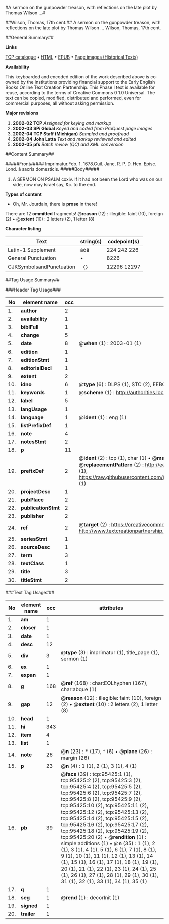 #A sermon on the gunpowder treason, with reflections on the late plot by Thomas Wilson ...#

##Wilson, Thomas, 17th cent.##
A sermon on the gunpowder treason, with reflections on the late plot by Thomas Wilson ...
Wilson, Thomas, 17th cent.

##General Summary##

**Links**

[TCP catalogue](http://www.ota.ox.ac.uk/tcp/)  • 
[HTML](http://tei.it.ox.ac.uk/tcp/Texts-HTML/free/A66/A66585.html)  • 
[EPUB](http://tei.it.ox.ac.uk/tcp/Texts-EPUB/free/A66/A66585.epub) • 
[Page images (Historical Texts)](https://data.historicaltexts.jisc.ac.uk/view?pubId=eebo-12922494e&pageId=eebo-12922494e-95425-1)

**Availability**

This keyboarded and encoded edition of the
	       work described above is co-owned by the institutions
	       providing financial support to the Early English Books
	       Online Text Creation Partnership. This Phase I text is
	       available for reuse, according to the terms of Creative
	       Commons 0 1.0 Universal. The text can be copied,
	       modified, distributed and performed, even for
	       commercial purposes, all without asking permission.

**Major revisions**

1. __2002-02__ __TCP__ *Assigned for keying and markup*
1. __2002-03__ __SPi Global__ *Keyed and coded from ProQuest page images*
1. __2002-04__ __TCP Staff (Michigan)__ *Sampled and proofread*
1. __2002-04__ __John Latta__ *Text and markup reviewed and edited*
1. __2002-05__ __pfs__ *Batch review (QC) and XML conversion*

##Content Summary##

#####Front#####
Imprimatur.Feb. 1. 1678.Guil. Jane, R. P. D. Hen. Episc. Lond. à sacris domesticis.
#####Body#####

1. A SERMON ON PSALM cxxiv. If it had not been the Lord who was on our side, now may Israel say, &c. to the end.

**Types of content**

  * Oh, Mr. Jourdain, there is **prose** in there!

There are 12 **ommitted** fragments! 
 @__reason__ (12) : illegible: faint (10), foreign (2)  •  @__extent__ (10) : 2 letters (2), 1 letter (8)

**Character listing**


|Text|string(s)|codepoint(s)|
|---|---|---|
|Latin-1 Supplement|àòâ|224 242 226|
|General Punctuation|•|8226|
|CJKSymbolsandPunctuation|〈〉|12296 12297|

##Tag Usage Summary##

###Header Tag Usage###

|No|element name|occ|attributes|
|---|---|---|---|
|1.|__author__|2||
|2.|__availability__|1||
|3.|__biblFull__|1||
|4.|__change__|5||
|5.|__date__|8| @__when__ (1) : 2003-01 (1)|
|6.|__edition__|1||
|7.|__editionStmt__|1||
|8.|__editorialDecl__|1||
|9.|__extent__|2||
|10.|__idno__|6| @__type__ (6) : DLPS (1), STC (2), EEBO-CITATION (1), OCLC (1), VID (1)|
|11.|__keywords__|1| @__scheme__ (1) : http://authorities.loc.gov/ (1)|
|12.|__label__|5||
|13.|__langUsage__|1||
|14.|__language__|1| @__ident__ (1) : eng (1)|
|15.|__listPrefixDef__|1||
|16.|__note__|4||
|17.|__notesStmt__|2||
|18.|__p__|11||
|19.|__prefixDef__|2| @__ident__ (2) : tcp (1), char (1)  •  @__matchPattern__ (2) : ([0-9\-]+):([0-9IVX]+) (1), (.+) (1)  •  @__replacementPattern__ (2) : http://eebo.chadwyck.com/downloadtiff?vid=$1&page=$2 (1), https://raw.githubusercontent.com/textcreationpartnership/Texts/master/tcpchars.xml#$1 (1)|
|20.|__projectDesc__|1||
|21.|__pubPlace__|2||
|22.|__publicationStmt__|2||
|23.|__publisher__|2||
|24.|__ref__|2| @__target__ (2) : https://creativecommons.org/publicdomain/zero/1.0/ (1), http://www.textcreationpartnership.org/docs/. (1)|
|25.|__seriesStmt__|1||
|26.|__sourceDesc__|1||
|27.|__term__|3||
|28.|__textClass__|1||
|29.|__title__|3||
|30.|__titleStmt__|2||


###Text Tag Usage###

|No|element name|occ|attributes|
|---|---|---|---|
|1.|__am__|1||
|2.|__closer__|1||
|3.|__date__|1||
|4.|__desc__|12||
|5.|__div__|3| @__type__ (3) : imprimatur (1), title_page (1), sermon (1)|
|6.|__ex__|1||
|7.|__expan__|1||
|8.|__g__|168| @__ref__ (168) : char:EOLhyphen (167), char:abque (1)|
|9.|__gap__|12| @__reason__ (12) : illegible: faint (10), foreign (2)  •  @__extent__ (10) : 2 letters (2), 1 letter (8)|
|10.|__head__|1||
|11.|__hi__|343||
|12.|__item__|4||
|13.|__list__|1||
|14.|__note__|26| @__n__ (23) : * (17), † (6)  •  @__place__ (26) : margin (26)|
|15.|__p__|23| @__n__ (4) : 1 (1), 2 (1), 3 (1), 4 (1)|
|16.|__pb__|39| @__facs__ (39) : tcp:95425:1 (1), tcp:95425:2 (2), tcp:95425:3 (2), tcp:95425:4 (2), tcp:95425:5 (2), tcp:95425:6 (2), tcp:95425:7 (2), tcp:95425:8 (2), tcp:95425:9 (2), tcp:95425:10 (2), tcp:95425:11 (2), tcp:95425:12 (2), tcp:95425:13 (2), tcp:95425:14 (2), tcp:95425:15 (2), tcp:95425:16 (2), tcp:95425:17 (2), tcp:95425:18 (2), tcp:95425:19 (2), tcp:95425:20 (2)  •  @__rendition__ (1) : simple:additions (1)  •  @__n__ (35) : 1 (1), 2 (1), 3 (1), 4 (1), 5 (1), 6 (1), 7 (1), 8 (1), 9 (1), 10 (1), 11 (1), 12 (1), 13 (1), 14 (1), 15 (1), 16 (1), 17 (1), 18 (1), 19 (1), 20 (1), 21 (1), 22 (1), 23 (1), 24 (1), 25 (1), 26 (1), 27 (1), 28 (1), 29 (1), 30 (1), 31 (1), 32 (1), 33 (1), 34 (1), 35 (1)|
|17.|__q__|1||
|18.|__seg__|1| @__rend__ (1) : decorInit (1)|
|19.|__signed__|1||
|20.|__trailer__|1||
